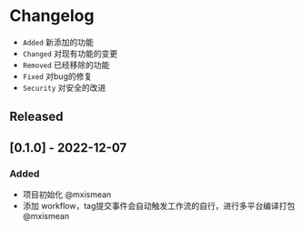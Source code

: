 # Changelog

- `Added` 新添加的功能
- `Changed` 对现有功能的变更
- `Removed` 已经移除的功能
- `Fixed` 对bug的修复
- `Security` 对安全的改进


## Released

## [0.1.0] - 2022-12-07

### Added

- 项目初始化 @mxismean
- 添加 workflow，tag提交事件会自动触发工作流的自行，进行多平台编译打包 @mxismean
